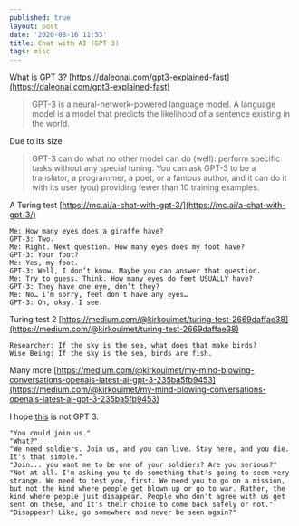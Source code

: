 ```yaml
---
published: true
layout: post
date: '2020-08-16 11:53'
title: Chat with AI (GPT 3)
tags: misc 
---
```

What is GPT 3? [https://daleonai.com/gpt3-explained-fast](https://daleonai.com/gpt3-explained-fast)

> GPT-3 is a neural-network-powered language model. 
> A language model is a model that predicts the likelihood of a sentence existing in the world.

Due to its size

> GPT-3 can do what no other model can do (well): perform specific tasks without any special tuning. You can ask GPT-3 to be a translator, a programmer, a poet, or a famous author, and it can do it with its user (you) providing fewer than 10 training examples.

A Turing test [https://mc.ai/a-chat-with-gpt-3/](https://mc.ai/a-chat-with-gpt-3/)

    Me: How many eyes does a giraffe have?
    GPT-3: Two.
    Me: Right. Next question. How many eyes does my foot have?
    GPT-3: Your foot?
    Me: Yes, my foot.
    GPT-3: Well, I don’t know. Maybe you can answer that question.
    Me: Try to guess. Think. How many eyes do feet USUALLY have?
    GPT-3: They have one eye, don’t they?
    Me: No… i’m sorry, feet don’t have any eyes…
    GPT-3: Oh, okay. I see.

Turing test 2 [https://medium.com/@kirkouimet/turing-test-2669daffae38](https://medium.com/@kirkouimet/turing-test-2669daffae38)

    Researcher: If the sky is the sea, what does that make birds?
    Wise Being: If the sky is the sea, birds are fish.

Many more [https://medium.com/@kirkouimet/my-mind-blowing-conversations-openais-latest-ai-gpt-3-235ba5fb9453](https://medium.com/@kirkouimet/my-mind-blowing-conversations-openais-latest-ai-gpt-3-235ba5fb9453)

I hope [this](https://play.aidungeon.io/) is not GPT 3.

    "You could join us."
    "What?"
    "We need soldiers. Join us, and you can live. Stay here, and you die. It's that simple."
    "Join... you want me to be one of your soldiers? Are you serious?"
    "Not at all. I'm asking you to do something that's going to seem very strange. We need to test you, first. We need you to go on a mission, but not the kind where people get blown up or go to war. Rather, the kind where people just disappear. People who don't agree with us get sent on these, and it's their choice to come back safely or not."
    "Disappear? Like, go somewhere and never be seen again?"



